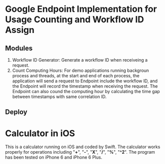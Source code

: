 # Google Endpoint Implementation for Usage Counting and Workflow ID Assign

## Modules
1. Workflow ID Generator: Generate a workflow ID when receiveing a request.
2. Count Computing Hours: For demo applications running backgroun process and threads, at the start and end of each process, the application will send a request to Endpoint include the workflow ID, and the Endpoint will record the timestamp when receiving the request. The Endpoint can also cound the computing hour by calculating the time gap between timestamps with same correlation ID.

## Deploy
# Calculator in iOS
This is a calculator running on iOS and coded by Swift. The calculator works properly for operations including "**+**", "**-**", "**X**", "**/**", "**%**", "**^2**". The program has been tested on iPhone 6 and iPhone 6 Plus.
